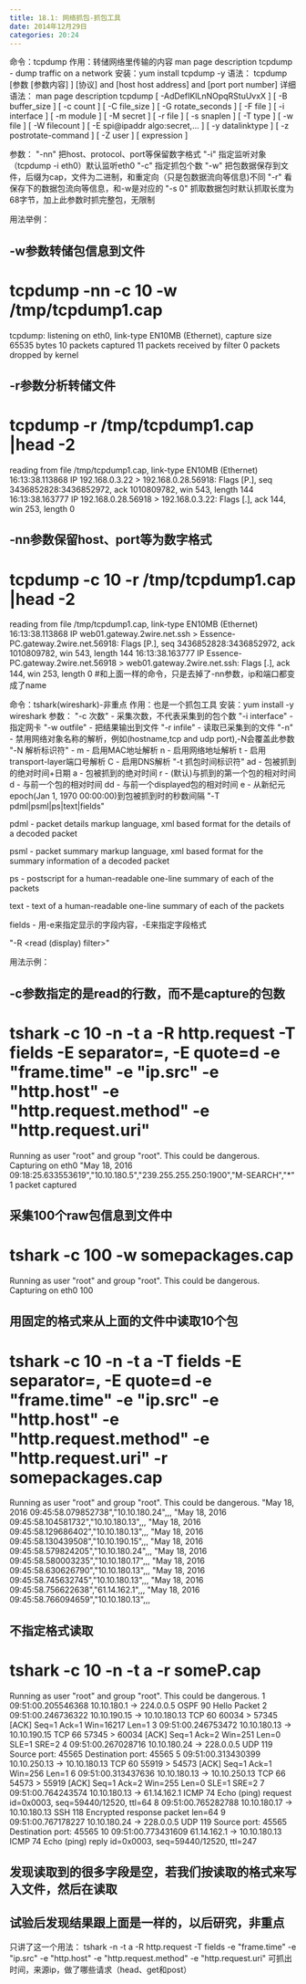 ```yaml
---
title: 18.1: 网络抓包-抓包工具
date: 2014年12月29日
categories: 20:24
---
```

 
命令：tcpdump
作用：转储网络里传输的内容
man page description
tcpdump - dump traffic on a network
安装：yum install tcpdump -y
语法：
tcpdump [参数 [参数内容] ] [协议] and [host host address] and [port port number]
详细语法：
man page description
tcpdump [ -AdDefIKlLnNOpqRStuUvxX ] [ -B buffer_size ] [ -c count ]
[ -C file_size ] [ -G rotate_seconds ] [ -F file ]
[ -i interface ] [ -m module ] [ -M secret ]
[ -r file ] [ -s snaplen ] [ -T type ] [ -w file ]
[ -W filecount ]
[ -E spi@ipaddr algo:secret,...  ]
[ -y datalinktype ] [ -z postrotate-command ] [ -Z user ]
[ expression ]

参数：
"-nn" 把host、protocol、port等保留数字格式
"-i" 指定监听对象（tcpdump -i eth0）默认监听eth0
"-c" 指定抓包个数
"-w" 把包数据保存到文件，后缀为cap，文件为二进制，和重定向（只是包数据流向等信息)不同
"-r" 看保存下的数据包流向等信息，和-w是对应的
"-s 0" 抓取数据包时默认抓取长度为68字节，加上此参数时抓完整包，无限制
 
用法举例：
## -w参数转储包信息到文件
# tcpdump -nn -c 10 -w /tmp/tcpdump1.cap
tcpdump: listening on eth0, link-type EN10MB (Ethernet), capture size 65535 bytes
10 packets captured
11 packets received by filter
0 packets dropped by kernel
 
 
## -r参数分析转储文件
# tcpdump -r /tmp/tcpdump1.cap |head -2
reading from file /tmp/tcpdump1.cap, link-type EN10MB (Ethernet)
16:13:38.113868 IP 192.168.0.3.22 > 192.168.0.28.56918: Flags [P.], seq 3436852828:3436852972, ack 1010809782, win 543, length 144
16:13:38.163777 IP 192.168.0.28.56918 > 192.168.0.3.22: Flags [.], ack 144, win 253, length 0
 
 
## -nn参数保留host、port等为数字格式
# tcpdump  -c 10 -r /tmp/tcpdump1.cap |head -2
reading from file /tmp/tcpdump1.cap, link-type EN10MB (Ethernet)
16:13:38.113868 IP web01.gateway.2wire.net.ssh > Essence-PC.gateway.2wire.net.56918: Flags [P.], seq 3436852828:3436852972, ack 1010809782, win 543, length 144
16:13:38.163777 IP Essence-PC.gateway.2wire.net.56918 > web01.gateway.2wire.net.ssh: Flags [.], ack 144, win 253, length 0
#和上面一样的命令，只是去掉了-nn参数，ip和端口都变成了name 
 
命令：tshark(wireshark)-非重点
作用：也是一个抓包工具
安装：yum install -y wireshark
参数：
"-c 次数" - 采集次数，不代表采集到的包个数
"-i interface" - 指定网卡
"-w outfile" - 把结果输出到文件
"-r infile" - 读取已采集到的文件
"-n" - 禁用网络对象名称的解析，例如(hostname,tcp and udp port),-N会覆盖此参数
"-N 解析标识符" - 
m - 启用MAC地址解析
n - 启用网络地址解析
t - 启用transport-layer端口号解析
C - 启用DNS解析
"-t 抓包时间标识符"
ad - 包被抓到的绝对时间+日期
a - 包被抓到的绝对时间
r - (默认)与抓到的第一个包的相对时间
d - 与前一个包的相对时间
dd - 与前一个displayed包的相对时间
e - 从新纪元epoch(Jan 1, 1970 00:00:00)到包被抓到时的秒数间隔
"-T pdml|psml|ps|text|fields" 
 
pdml - packet details markup language, xml based format for the details of a decoded packet
 
psml - packet summary markup language, xml based format for the summary information of a decoded packet
 
ps - postscript for a human-readable one-line summary of each of the packets
 
text - text of a human-readable one-line summary of each of the packets
 
fields - 用-e来指定显示的字段内容，-E来指定字段格式
 
"-R <read (display) filter>"
 
 
用法示例：
## -c参数指定的是read的行数，而不是capture的包数
# tshark -c 10 -n -t a -R http.request -T fields -E separator=, -E quote=d -e "frame.time" -e "ip.src" -e "http.host" -e "http.request.method" -e "http.request.uri"
Running as user "root" and group "root". This could be dangerous.
Capturing on eth0
"May 18, 2016 09:18:25.633553619","10.10.180.5","239.255.255.250:1900","M-SEARCH","*"
1 packet captured
 
## 采集100个raw包信息到文件中
# tshark -c 100 -w somepackages.cap
Running as user "root" and group "root". This could be dangerous.
Capturing on eth0
100
 
## 用固定的格式来从上面的文件中读取10个包
# tshark -c 10 -n -t a -T fields -E separator=, -E quote=d -e "frame.time" -e "ip.src" -e "http.host" -e "http.request.method" -e "http.request.uri" -r somepackages.cap
Running as user "root" and group "root". This could be dangerous.
"May 18, 2016 09:45:58.079852738","10.10.180.24",,,
"May 18, 2016 09:45:58.104581732","10.10.180.13",,,
"May 18, 2016 09:45:58.129686402","10.10.180.13",,,
"May 18, 2016 09:45:58.130439508","10.10.190.15",,,
"May 18, 2016 09:45:58.579824205","10.10.180.24",,,
"May 18, 2016 09:45:58.580003235","10.10.180.17",,,
"May 18, 2016 09:45:58.630626790","10.10.180.13",,,
"May 18, 2016 09:45:58.745632745","10.10.180.13",,,
"May 18, 2016 09:45:58.756622638","61.14.162.1",,,
"May 18, 2016 09:45:58.766094659","10.10.180.13",,,
## 不指定格式读取
# tshark -c 10 -n -t a -r someP.cap
Running as user "root" and group "root". This could be dangerous.
  1 09:51:00.205546368  10.10.180.1 -> 224.0.0.5    OSPF 90 Hello Packet
  2 09:51:00.246736322 10.10.190.15 -> 10.10.180.13 TCP 60 60034 > 57345 [ACK] Seq=1 Ack=1 Win=16217 Len=1
  3 09:51:00.246753472 10.10.180.13 -> 10.10.190.15 TCP 66 57345 > 60034 [ACK] Seq=1 Ack=2 Win=251 Len=0 SLE=1 SRE=2
  4 09:51:00.267028716 10.10.180.24 -> 228.0.0.5    UDP 119 Source port: 45565  Destination port: 45565
  5 09:51:00.313430399 10.10.250.13 -> 10.10.180.13 TCP 60 55919 > 54573 [ACK] Seq=1 Ack=1 Win=256 Len=1
  6 09:51:00.313437636 10.10.180.13 -> 10.10.250.13 TCP 66 54573 > 55919 [ACK] Seq=1 Ack=2 Win=255 Len=0 SLE=1 SRE=2
  7 09:51:00.764243574 10.10.180.13 -> 61.14.162.1  ICMP 74 Echo (ping) request  id=0x0003, seq=59440/12520, ttl=64
  8 09:51:00.765282788 10.10.180.17 -> 10.10.180.13 SSH 118 Encrypted response packet len=64
  9 09:51:00.767178227 10.10.180.24 -> 228.0.0.5    UDP 119 Source port: 45565  Destination port: 45565
 10 09:51:00.773431609  61.14.162.1 -> 10.10.180.13 ICMP 74 Echo (ping) reply    id=0x0003, seq=59440/12520, ttl=247
 
 
## 发现读取到的很多字段是空，若我们按读取的格式来写入文件，然后在读取
## 试验后发现结果跟上面是一样的，以后研究，非重点 
只讲了这一个用法：
tshark -n -t a -R http.request -T fields -e "frame.time" -e "ip.src" -e "http.host" -e "http.request.method" -e "http.request.uri" 
可抓出时间，来源ip，做了哪些请求（head、get和post）
